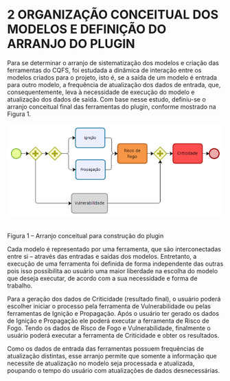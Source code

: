 # 2     ORGANIZAÇÃO CONCEITUAL DOS MODELOS E DEFINIÇÃO DO ARRANJO DO PLUGIN

Para se determinar o arranjo de sistematização dos modelos e criação das ferramentas do CQFS, foi estudada a dinâmica de interação entre os modelos criados para o projeto, isto é, se a saída de um modelo é entrada para outro modelo, a frequência de atualização dos dados de entrada, que, consequentemente, leva à necessidade de execução do modelo e atualização dos dados de saída. Com base nesse estudo, definiu-se o arranjo conceitual final das ferramentas do plugin, conforme mostrado na Figura 1.


![Arranjo conceitual para construção do plugin](Figuras_Manual/Figura_1.PNG)
​

Figura 1 – Arranjo conceitual para construção do plugin



Cada modelo é representado por uma ferramenta, que são interconectadas entre si – através das entradas e saídas dos modelos. Entretanto, a execução de uma ferramenta foi definida de forma independente das outras pois isso possibilita ao usuário uma maior liberdade na escolha do modelo que deseja executar, de acordo com a sua necessidade e forma de trabalho.

Para a geração dos dados de Criticidade (resultado final), o usuário poderá escolher iniciar o processo pela ferramenta de Vulnerabilidade ou pelas ferramentas de Ignição e Propagação. Após o usuário ter gerado os dados de Ignição e Propagação ele poderá executar a ferramenta de Risco de Fogo. Tendo os dados de Risco de Fogo e Vulnerabilidade, finalmente o usuário poderá executar a ferramenta de Criticidade e obter os resultados.

Como os dados de entrada das ferramentas possuem frequências de atualização distintas, esse arranjo permite que somente a informação que necessite de atualização no modelo seja processada e atualizada, poupando o tempo do usuário com atualizações de dados desnecessárias.
